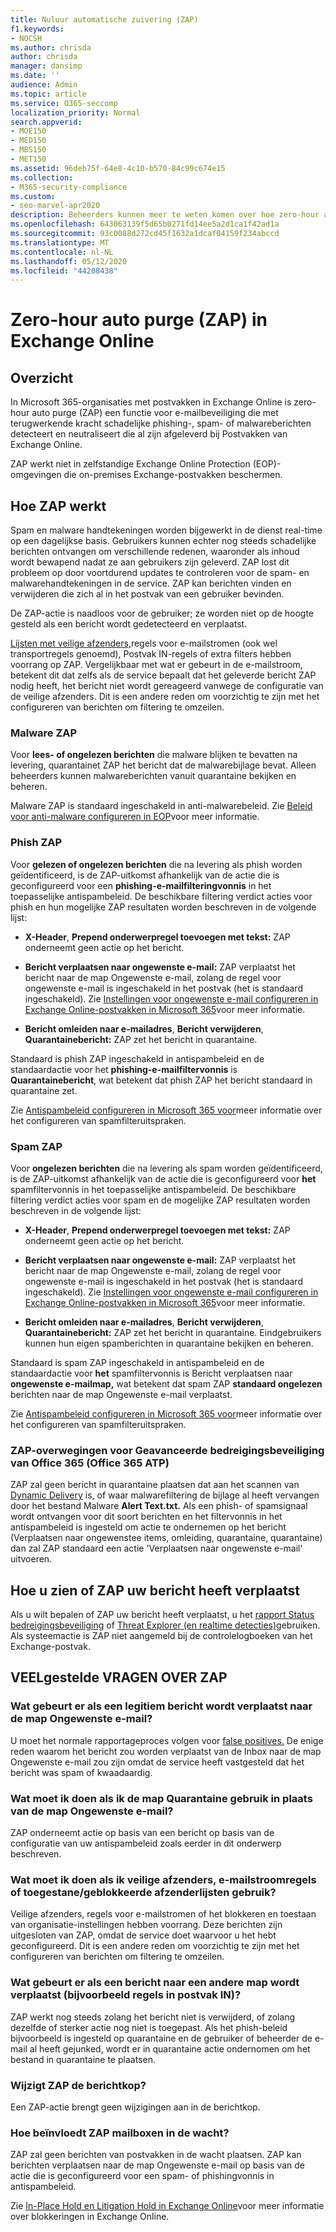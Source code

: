 ```yaml
---
title: Nuluur automatische zuivering (ZAP)
f1.keywords:
- NOCSH
ms.author: chrisda
author: chrisda
manager: dansimp
ms.date: ''
audience: Admin
ms.topic: article
ms.service: O365-seccomp
localization_priority: Normal
search.appverid:
- MOE150
- MED150
- MBS150
- MET150
ms.assetid: 96deb75f-64e8-4c10-b570-84c99c674e15
ms.collection:
- M365-security-compliance
ms.custom:
- seo-marvel-apr2020
description: Beheerders kunnen meer te weten komen over hoe zero-hour auto purge (ZAP) met terugwerkende kracht afgeleverde berichten in een Exchange Online-postvak kan verplaatsen naar de map Ongewenste e-mail of quarantaine die met terugwerkende kracht spam of phishing blijken te zijn.
ms.openlocfilehash: 643063139f5d65b0271fd14ee5a2d1ca1f42ad1a
ms.sourcegitcommit: 93c0088d272cd45f1632a1dcaf04159f234abccd
ms.translationtype: MT
ms.contentlocale: nl-NL
ms.lasthandoff: 05/12/2020
ms.locfileid: "44208438"
---
```

# <a name="zero-hour-auto-purge-zap-in-exchange-online"></a>Zero-hour auto purge (ZAP) in Exchange Online

## <a name="overview"></a>Overzicht

In Microsoft 365-organisaties met postvakken in Exchange Online is zero-hour auto purge (ZAP) een functie voor e-mailbeveiliging die met terugwerkende kracht schadelijke phishing-, spam- of malwareberichten detecteert en neutraliseert die al zijn afgeleverd bij Postvakken van Exchange Online.

ZAP werkt niet in zelfstandige Exchange Online Protection (EOP)-omgevingen die on-premises Exchange-postvakken beschermen.

## <a name="how-zap-works"></a>Hoe ZAP werkt

Spam en malware handtekeningen worden bijgewerkt in de dienst real-time op een dagelijkse basis. Gebruikers kunnen echter nog steeds schadelijke berichten ontvangen om verschillende redenen, waaronder als inhoud wordt bewapend nadat ze aan gebruikers zijn geleverd. ZAP lost dit probleem op door voortdurend updates te controleren voor de spam- en malwarehandtekeningen in de service. ZAP kan berichten vinden en verwijderen die zich al in het postvak van een gebruiker bevinden.

De ZAP-actie is naadloos voor de gebruiker; ze worden niet op de hoogte gesteld als een bericht wordt gedetecteerd en verplaatst.

[Lijsten met veilige afzenders,](create-safe-sender-lists-in-office-365.md)regels voor e-mailstromen (ook wel transportregels genoemd), Postvak IN-regels of extra filters hebben voorrang op ZAP. Vergelijkbaar met wat er gebeurt in de e-mailstroom, betekent dit dat zelfs als de service bepaalt dat het geleverde bericht ZAP nodig heeft, het bericht niet wordt gereageerd vanwege de configuratie van de veilige afzenders. Dit is een andere reden om voorzichtig te zijn met het configureren van berichten om filtering te omzeilen.

### <a name="malware-zap"></a>Malware ZAP

Voor **lees- of ongelezen berichten** die malware blijken te bevatten na levering, quarantainet ZAP het bericht dat de malwarebijlage bevat. Alleen beheerders kunnen malwareberichten vanuit quarantaine bekijken en beheren.

Malware ZAP is standaard ingeschakeld in anti-malwarebeleid. Zie [Beleid voor anti-malware configureren in EOP](configure-anti-malware-policies.md)voor meer informatie.

### <a name="phish-zap"></a>Phish ZAP

Voor **gelezen of ongelezen berichten** die na levering als phish worden geïdentificeerd, is de ZAP-uitkomst afhankelijk van de actie die is geconfigureerd voor een **phishing-e-mailfilteringvonnis** in het toepasselijke antispambeleid. De beschikbare filtering verdict acties voor phish en hun mogelijke ZAP resultaten worden beschreven in de volgende lijst:

- **X-Header**, **Prepend onderwerpregel toevoegen met tekst:** ZAP onderneemt geen actie op het bericht.

- **Bericht verplaatsen naar ongewenste e-mail:** ZAP verplaatst het bericht naar de map Ongewenste e-mail, zolang de regel voor ongewenste e-mail is ingeschakeld in het postvak (het is standaard ingeschakeld). Zie [Instellingen voor ongewenste e-mail configureren in Exchange Online-postvakken in Microsoft 365](configure-junk-email-settings-on-exo-mailboxes.md)voor meer informatie.

- **Bericht omleiden naar e-mailadres**, **Bericht verwijderen**, **Quarantainebericht:** ZAP zet het bericht in quarantaine.

Standaard is phish ZAP ingeschakeld in antispambeleid en de standaardactie voor het **phishing-e-mailfiltervonnis** is **Quarantainebericht**, wat betekent dat phish ZAP het bericht standaard in quarantaine zet.

Zie [Antispambeleid configureren in Microsoft 365 voor](configure-your-spam-filter-policies.md)meer informatie over het configureren van spamfilteruitspraken.

### <a name="spam-zap"></a>Spam ZAP

Voor **ongelezen berichten** die na levering als spam worden geïdentificeerd, is de ZAP-uitkomst afhankelijk van de actie die is geconfigureerd voor **het** spamfiltervonnis in het toepasselijke antispambeleid. De beschikbare filtering verdict acties voor spam en de mogelijke ZAP resultaten worden beschreven in de volgende lijst:

- **X-Header**, **Prepend onderwerpregel toevoegen met tekst:** ZAP onderneemt geen actie op het bericht.

- **Bericht verplaatsen naar ongewenste e-mail:** ZAP verplaatst het bericht naar de map Ongewenste e-mail, zolang de regel voor ongewenste e-mail is ingeschakeld in het postvak (het is standaard ingeschakeld). Zie [Instellingen voor ongewenste e-mail configureren in Exchange Online-postvakken in Microsoft 365](configure-junk-email-settings-on-exo-mailboxes.md)voor meer informatie.

- **Bericht omleiden naar e-mailadres**, **Bericht verwijderen**, **Quarantainebericht:** ZAP zet het bericht in quarantaine. Eindgebruikers kunnen hun eigen spamberichten in quarantaine bekijken en beheren.

Standaard is spam ZAP ingeschakeld in antispambeleid en de standaardactie voor **het** spamfiltervonnis is Bericht verplaatsen naar **ongewenste e-mailmap,** wat betekent dat spam ZAP **standaard ongelezen** berichten naar de map Ongewenste e-mail verplaatst.

Zie [Antispambeleid configureren in Microsoft 365 voor](configure-your-spam-filter-policies.md)meer informatie over het configureren van spamfilteruitspraken.

### <a name="zap-considerations-for-office-365-advanced-threat-protection-office-365-atp"></a>ZAP-overwegingen voor Geavanceerde bedreigingsbeveiliging van Office 365 (Office 365 ATP)

ZAP zal geen bericht in quarantaine plaatsen dat aan het scannen van [Dynamic Delivery](dynamic-delivery-and-previewing.md) is, of waar malwarefiltering de bijlage al heeft vervangen door het bestand Malware **Alert Text.txt.** Als een phish- of spamsignaal wordt ontvangen voor dit soort berichten en het filtervonnis in het antispambeleid is ingesteld om actie te ondernemen op het bericht (Verplaatsen naar ongewenstee items, omleiding, quarantaine, quarantaine) dan zal ZAP standaard een actie 'Verplaatsen naar ongewenste e-mail' uitvoeren.

## <a name="how-to-see-if-zap-moved-your-message"></a>Hoe u zien of ZAP uw bericht heeft verplaatst

Als u wilt bepalen of ZAP uw bericht heeft verplaatst, u het [rapport Status bedreigingsbeveiliging](view-email-security-reports.md#threat-protection-status-report) of [Threat Explorer (en realtime detecties)](threat-explorer.md)gebruiken. Als systeemactie is ZAP niet aangemeld bij de controlelogboeken van het Exchange-postvak.

## <a name="zap-faq"></a>VEELgestelde VRAGEN OVER ZAP

### <a name="what-happens-if-a-legitimate-message-is-moved-to-the-junk-email-folder"></a>Wat gebeurt er als een legitiem bericht wordt verplaatst naar de map Ongewenste e-mail?

U moet het normale rapportageproces volgen voor [false positives.](report-junk-email-messages-to-microsoft.md) De enige reden waarom het bericht zou worden verplaatst van de Inbox naar de map Ongewenste e-mail zou zijn omdat de service heeft vastgesteld dat het bericht was spam of kwaadaardig.

### <a name="what-if-i-use-the-quarantine-folder-instead-of-the-junk-mail-folder"></a>Wat moet ik doen als ik de map Quarantaine gebruik in plaats van de map Ongewenste e-mail?

ZAP onderneemt actie op basis van een bericht op basis van de configuratie van uw antispambeleid zoals eerder in dit onderwerp beschreven.

### <a name="what-if-im-using-safe-senders-mail-flow-rules-or-allowedblocked-sender-lists"></a>Wat moet ik doen als ik veilige afzenders, e-mailstroomregels of toegestane/geblokkeerde afzenderlijsten gebruik?

Veilige afzenders, regels voor e-mailstromen of het blokkeren en toestaan van organisatie-instellingen hebben voorrang. Deze berichten zijn uitgesloten van ZAP, omdat de service doet waarvoor u het hebt geconfigureerd. Dit is een andere reden om voorzichtig te zijn met het configureren van berichten om filtering te omzeilen.

### <a name="what-if-a-message-is-moved-to-another-folder-eg-inbox-rules"></a>Wat gebeurt er als een bericht naar een andere map wordt verplaatst (bijvoorbeeld regels in postvak IN)?

ZAP werkt nog steeds zolang het bericht niet is verwijderd, of zolang dezelfde of sterker actie nog niet is toegepast. Als het phish-beleid bijvoorbeeld is ingesteld op quarantaine en de gebruiker of beheerder de e-mail al heeft gejunked, wordt er in quarantaine actie ondernomen om het bestand in quarantaine te plaatsen.

### <a name="does-zap-change-the-message-header"></a>Wijzigt ZAP de berichtkop?

Een ZAP-actie brengt geen wijzigingen aan in de berichtkop.

### <a name="how-does-zap-affect-mailboxes-on-hold"></a>Hoe beïnvloedt ZAP mailboxen in de wacht?

ZAP zal geen berichten van postvakken in de wacht plaatsen. ZAP kan berichten verplaatsen naar de map Ongewenste e-mail op basis van de actie die is geconfigureerd voor een spam- of phishingvonnis in antispambeleid.

Zie [In-Place Hold en Litigation Hold in Exchange Online](https://docs.microsoft.com/Exchange/security-and-compliance/in-place-and-litigation-holds)voor meer informatie over blokkeringen in Exchange Online.
